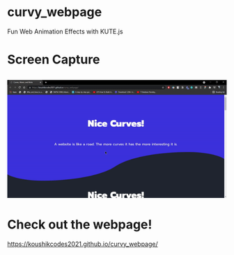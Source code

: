 # curvy_webpage
Fun Web Animation Effects with KUTE.js

# Screen Capture
## <img src="https://raw.githubusercontent.com/koushikcodes2021/curvy_webpage/main/screen%20capture.gif"/>
# Check out the webpage!
https://koushikcodes2021.github.io/curvy_webpage/

